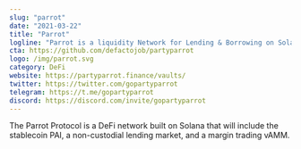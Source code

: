 ```yaml
---
slug: "parrot"
date: "2021-03-22"
title: "Parrot"
logline: "Parrot is a liquidity Network for Lending & Borrowing on Solana."
cta: https://github.com/defactojob/partyparrot
logo: /img/parrot.svg
category: DeFi
website: https://partyparrot.finance/vaults/
twitter: https://twitter.com/gopartyparrot
telegram: https://t.me/gopartyparrot
discord: https://discord.com/invite/gopartyparrot
---
```


The Parrot Protocol is a DeFi network built on Solana that will include the stablecoin PAI, a non-custodial lending market, and a margin trading vAMM.
